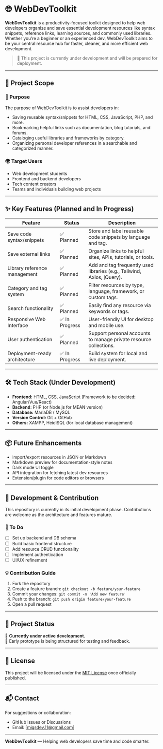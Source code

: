 # 🌐 WebDevToolkit

**WebDevToolkit** is a productivity-focused toolkit designed to help web developers organize and save essential development resources like syntax snippets, reference links, learning sources, and commonly used libraries. Whether you're a beginner or an experienced dev, WebDevToolkit aims to be your central resource hub for faster, cleaner, and more efficient web development.

> 🚧 This project is currently under development and will be prepared for deployment.

---

## 🚀 Project Scope

### 🎯 Purpose

The purpose of WebDevToolkit is to assist developers in:
- Saving reusable syntax/snippets for HTML, CSS, JavaScript, PHP, and more.
- Bookmarking helpful links such as documentation, blog tutorials, and forums.
- Cataloging useful libraries and frameworks by category.
- Organizing personal developer references in a searchable and categorized manner.

### 🌍 Target Users

- Web development students
- Frontend and backend developers
- Tech content creators
- Teams and individuals building web projects

---

## ✨ Key Features (Planned and In Progress)

| Feature                          | Status        | Description                                                                 |
|----------------------------------|---------------|-----------------------------------------------------------------------------|
| Save code syntax/snippets        | ✅ Planned     | Store and label reusable code snippets by language and tag.                |
| Save external links              | ✅ Planned     | Organize links to helpful sites, APIs, tutorials, or tools.                |
| Library reference management     | ✅ Planned     | Add and tag frequently used libraries (e.g., Tailwind, Axios, jQuery).     |
| Category and tag system          | ✅ Planned     | Filter resources by type, language, framework, or custom tags.             |
| Search functionality             | ✅ Planned     | Easily find any resource via keywords or tags.                             |
| Responsive Web Interface         | ✅ In Progress | User-friendly UI for desktop and mobile use.                               |
| User authentication              | ✅ Planned     | Support personal accounts to manage private resource collections.          |
| Deployment-ready architecture   | ✅ In Progress | Build system for local and live deployment.                                |

---

## 🛠 Tech Stack (Under Development)

- **Frontend:** HTML, CSS, JavaScript (Framework to be decided: Angular/Vue/React)
- **Backend:** PHP (or Node.js for MEAN version)
- **Database:** MariaDB / MySQL
- **Version Control:** Git + GitHub
- **Others:** XAMPP, HeidiSQL (for local database management)

---

## 📦 Future Enhancements

- Import/export resources in JSON or Markdown
- Markdown preview for documentation-style notes
- Dark mode UI toggle
- API integration for fetching latest dev resources
- Extension/plugin for code editors or browsers

---

## 🧪 Development & Contribution

This repository is currently in its initial development phase. Contributions are welcome as the architecture and features mature.

### 🧭 To Do
- [ ] Set up backend and DB schema
- [ ] Build basic frontend structure
- [ ] Add resource CRUD functionality
- [ ] Implement authentication
- [ ] UI/UX refinement

### 💡 Contribution Guide
1. Fork the repository
2. Create a feature branch: `git checkout -b feature/your-feature`
3. Commit your changes: `git commit -m 'Add new feature'`
4. Push to the branch: `git push origin feature/your-feature`
5. Open a pull request

---

## 📌 Project Status

🚧 **Currently under active development.**  
🧪 Early prototype is being structured for testing and feedback.

---

## 📃 License

This project will be licensed under the [MIT License](LICENSE) once officially published.

---

## 📬 Contact

For suggestions or collaboration:
- GitHub Issues or Discussions
- Email: [migsdev.11@gmail.com]

---

**WebDevToolkit** — Helping web developers save time and code smarter.
